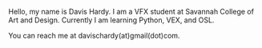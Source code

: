 Hello, my name is Davis Hardy.
I am a VFX student at Savannah College of Art and Design.
Currently I am learning Python, VEX, and OSL.

You can reach me at davischardy(at)gmail(dot)com.
